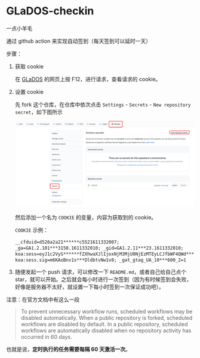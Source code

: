 # GLaDOS-checkin

一点小羊毛

通过 github action 来实现自动签到（每天签到可以延时一天）

步骤：

1. 获取 cookie

   在 [GLaDOS](https://glados.rocks/console/checkin) 的网页上按 F12，进行请求，查看请求的 cookie。

2. 设置 cookie

   先 fork 这个仓库，在仓库中依次点击 `Settings` - `Secrets` - `New repository secret`，如下图所示

   ![image-20210111220035535](README.assets/image-20210111220035535.png)

   然后添加一个名为 `COOKIE` 的变量，内容为获取到的 cookie。

   `COOKIE` 示例：

   ```text
   __cfduid=d526a2a21******c5521611332007; _ga=GA1.2.101***3158.1611332010; _gid=GA1.2.11***23.1611332010; koa:sess=eyJ1c2VyS******fZXhwaXJlIjoxNjM3MjU0NjEzMTEyLCJfbWF4QWd****yMDAwMDAwMH0=; koa:sess.sig=m6KAoBnv1s***DldbtvNw1v8; _gat_gtag_UA_10***600_2=1
   ```

3. 随便发起一个 push 请求，可以修改一下 `README.md`，或者自己给自己点个 star，就可以开始。之后就会每小时进行一次签到（因为有时候签到会失败，好像是服务器不太好，就设置一下每小时签到一次保证成功吧）。

注意：在官方文档中有这么一段

> To prevent unnecessary workflow runs, scheduled workflows may be disabled automatically. When a public repository is forked, scheduled workflows are disabled by default. In a public repository, scheduled workflows are automatically disabled when no repository activity has occurred in 60 days.

也就是说，**定时执行的任务需要每隔 60 天激活一次**。


